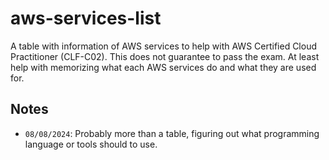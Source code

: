 # aws-services-list
A table with information of AWS services to help with AWS Certified Cloud Practitioner (CLF-C02). This does not guarantee to pass the exam. At least help with memorizing what each AWS services do and what they are used for.

## Notes
* `08/08/2024`: Probably more than a table, figuring out what programming language or tools should to use.